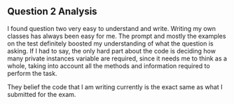 ## Question 2 Analysis

I found question two very easy to understand and write. Writing my own classes has always been easy for me. The prompt and mostly the examples on the test definitely boosted my understanding of what the question is asking. If I had to say, the only hard part about the code is deciding how many private instances variable are required, since it needs me to think as a whole, taking into account all the methods and information required to perform the task. 

They belief the code that I am writing currently is the exact same as what I submitted for the exam.
